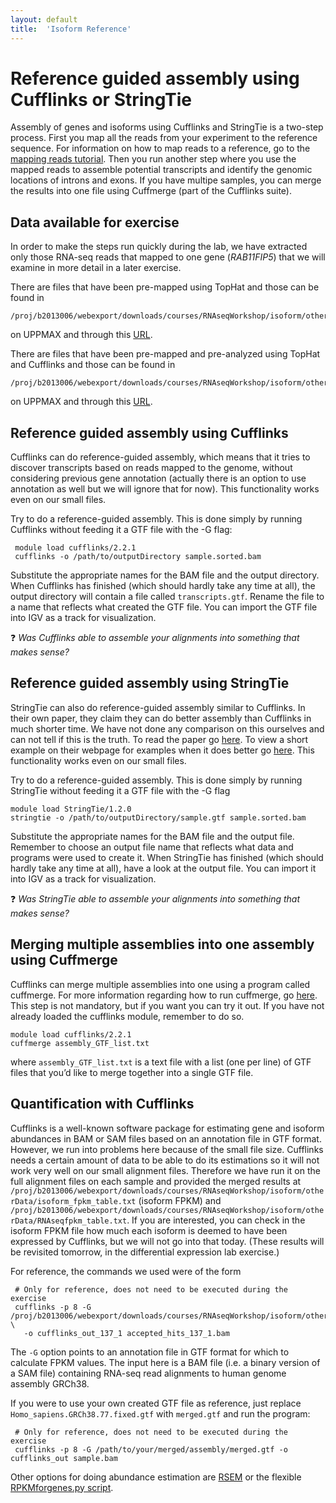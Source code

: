 ```yaml
---
layout: default
title:  'Isoform Reference'
---
```


# Reference guided assembly using Cufflinks or StringTie

Assembly of genes and isoforms using Cufflinks and StringTie is a two-step process. 
First you map all the reads from your experiment to the reference sequence. For information on how to map reads to a reference, go to the [mapping reads tutorial](mapping_reads). Then you run another step where you use the mapped reads to assemble potential transcripts and identify the genomic locations of introns and exons.  If you have multipe samples, you can merge the results into one file using Cuffmerge (part of the Cufflinks suite).


## Data available for exercise

In order to make the steps run quickly during the lab, we have extracted only those RNA-seq reads that mapped to one gene (*RAB11FIP5*)
that we will examine in more detail in a later exercise. 

There are files that have been pre-mapped using TopHat and those can be found in

	/proj/b2013006/webexport/downloads/courses/RNAseqWorkshop/isoform/otherData/refBasedAssembly/RAB11FIP5/BAMfiles

on UPPMAX and through this [URL](https://export.uppmax.uu.se/b2013006/downloads/courses/RNAseqWorkshop/isoform/otherData/refBasedAssembly/RAB11FIP5/BAMfiles).

There are files that have been pre-mapped and pre-analyzed using TopHat and Cufflinks and those can be found in

	/proj/b2013006/webexport/downloads/courses/RNAseqWorkshop/isoform/otherData/refBasedAssembly/RAB11FIP5/GTFfiles
	
on UPPMAX and through this [URL](https://export.uppmax.uu.se/b2013006/downloads/courses/RNAseqWorkshop/isoform/otherData/refBasedAssembly/RAB11FIP5/GTFfiles).
 

## Reference guided assembly using Cufflinks

Cufflinks can do reference-guided assembly, which means that it tries to discover transcripts based on reads mapped to the genome, without considering previous gene annotation (actually there is an option to use annotation as well but we will ignore that for now).
This functionality works even on our small files.

Try to do a reference-guided assembly. This is done simply by running Cufflinks 
without feeding it a GTF file with the -G flag:

     module load cufflinks/2.2.1
     cufflinks -o /path/to/outputDirectory sample.sorted.bam

Substitute the appropriate names for the BAM file and the output directory. When 
Cufflinks has finished (which should hardly take any time at all), the output 
directory will contain a file called ``transcripts.gtf``. Rename the file to a 
name that reflects what created the GTF file.  You can import the GTF file into
IGV as a track for visualization.

&#10067; *Was Cufflinks able to assemble your alignments into something that makes sense?*
 
 
## Reference guided assembly using StringTie

StringTie can also do reference-guided assembly similar to Cufflinks. In their own paper, they claim they can do better assembly than Cufflinks in much shorter time. We have not done any comparison on this ourselves and can not tell if this is the truth. To read the paper go [here](http://www.nature.com/nbt/journal/vaop/ncurrent/full/nbt.3122.html). To view a short example on their webpage for examples when it does better go [here](http://ccb.jhu.edu/software/stringtie/#tab3). This functionality works even on our small files.  

Try to do a reference-guided assembly. This is done simply by running StringTie 
without feeding it a GTF file with the -G flag

	module load StringTie/1.2.0
	stringtie -o /path/to/outputDirectory/sample.gtf sample.sorted.bam

Substitute the appropriate names for the BAM file and the output file.
Remember to choose an output file name that reflects what data and programs were used to create it.
When StringTie has finished (which should hardly take any time at all), have a look at the output file.
You can import it into IGV as a track for visualization.

&#10067; *Was StringTie able to assemble your alignments into something that makes sense?*
 

## Merging multiple assemblies into one assembly using Cuffmerge

Cufflinks can merge multiple assemblies into one using a program called cuffmerge. For more information regarding how to run cuffmerge, go [here](http://cole-trapnell-lab.github.io/cufflinks/cuffmerge/). 
This step is not mandatory, but if you want you can try it out. If you have not already loaded the cufflinks module, remember to do so. 

    module load cufflinks/2.2.1
	cuffmerge assembly_GTF_list.txt
	
where ``assembly_GTF_list.txt`` is a text file with a list (one per line) of GTF files that you’d like to merge together into a single GTF file.


## Quantification with Cufflinks

Cufflinks is a well-known software package for estimating gene and isoform abundances in BAM or SAM files based on an annotation file in GTF format. However, we run into problems here because of the small file size. Cufflinks needs a certain amount of data to be able to do its estimations so it will not work very well on our small alignment files. Therefore we have run it on the full alignment files on each sample and provided the merged results at ``/proj/b2013006/webexport/downloads/courses/RNAseqWorkshop/isoform/otherData/isoform_fpkm_table.txt``
(isoform FPKM) and ``/proj/b2013006/webexport/downloads/courses/RNAseqWorkshop/isoform/otherData/RNAseqfpkm_table.txt``.
If you are interested, you can check in the isoform FPKM file how much each isoform 
is deemed to have been expressed by Cufflinks, but we will not go into that today. 
(These results will be revisited tomorrow, in the differential expression lab exercise.)

For reference, the commands we used were of the form

     # Only for reference, does not need to be executed during the exercise
     cufflinks -p 8 -G /proj/b2013006/webexport/downloads/courses/RNAseqWorkshop/isoform/otherData/Homo_sapiens.GRCh38.77.fixed.gtf \
	   -o cufflinks_out_137_1 accepted_hits_137_1.bam

The ``-G`` option points to an annotation file in GTF format for which to calculate
FPKM values. The input here is a BAM file (i.e. a binary version of a SAM file) containing RNA-seq read alignments to human genome assembly GRCh38.  

If you were to use your own created GTF file as reference, just replace ``Homo_sapiens.GRCh38.77.fixed.gtf`` with ``merged.gtf`` and run the program:

     # Only for reference, does not need to be executed during the exercise
     cufflinks -p 8 -G /path/to/your/merged/assembly/merged.gtf -o cufflinks_out sample.bam

Other options for doing abundance estimation are [RSEM](http://deweylab.biostat.wisc.edu/rsem/) or the flexible [RPKMforgenes.py script](http://sandberg.cmb.ki.se/media/data/rnaseq/instructions-rpkmforgenes.html).








